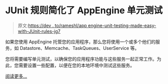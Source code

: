 # JUnit 规则简化了 AppEngine 单元测试

> 原文:[https://dev . to/rameshl/app engine-unit-testing-made-easy-with-JUnit-rules-jg7](https://dev.to/rameshl/appengine-unit-testing-made-easy-with-junit-rules-jg7)

如果您使用 AppEngine 托管您的应用程序，那么您将使用一个或多个他们的服务，如 Datastore、Memcache、TaskQueues、UserService 等。

您将需要编写单元测试，以确保您的应用程序功能与这些服务一起正常工作。为此，您需要设置一些配置，以便在您的本地环境中测试这些服务。

[阅读更多...](https://medium.freecodecamp.org/appengine-unit-testing-made-easy-with-junit-rules-97c2127a161a)